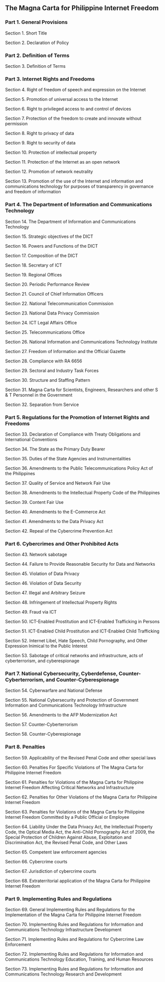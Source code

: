 ## The Magna Carta for Philippine Internet Freedom

### Part 1. General Provisions

Section 1. Short Title

Section 2. Declaration of Policy

### Part 2. Definition of Terms

Section 3. Definition of Terms

### Part 3. Internet Rights and Freedoms

Section 4. Right of freedom of speech and expression on the Internet

Section 5. Promotion of universal access to the Internet

Section 6. Right to privileged access to and control of devices

Section 7. Protection of the freedom to create and innovate without permission

Section 8. Right to privacy of data

Section 9. Right to security of data

Section 10. Protection of intellectual property

Section 11. Protection of the Internet as an open network

Section 12. Promotion of network neutrality

Section 13. Promotion of the use of the Internet and information and communications technology for purposes of transparency in governance and freedom of information

### Part 4. The Department of Information and Communications Technology

Section 14. The Department of Information and Communications Technology

Section 15. Strategic objectives of the DICT

Section 16. Powers and Functions of the DICT

Section 17. Composition of the DICT

Section 18. Secretary of ICT

Section 19. Regional Offices

Section 20. Periodic Performance Review

Section 21. Council of Chief Information Officers

Section 22. National Telecommunication Commission

Section 23. National Data Privacy Commission

Section 24. ICT Legal Affairs Office

Section 25. Telecommunications Office

Section 26. National Information and Communications Technology Institute

Section 27. Freedom of Information and the Official Gazette

Section 28. Compliance with RA 6656

Section 29. Sectoral and Industry Task Forces

Section 30. Structure and Staffing Pattern

Section 31. Magna Carta for Scientists, Engineers, Researchers and other S & T Personnel in the Government

Section 32. Separation from Service

### Part 5. Regulations for the Promotion of Internet Rights and Freedoms

Section 33. Declaration of Compliance with Treaty Obligations and International Conventions

Section 34. The State as the Primary Duty Bearer

Section 35. Duties of the State Agencies and Instrumentalities

Section 36. Amendments to the Public Telecommunications Policy Act of the Philippines

Section 37. Quality of Service and Network Fair Use

Section 38. Amendments to the Intellectual Property Code of the Philippines

Section 39. Content Fair Use

Section 40. Amendments to the E-Commerce Act

Section 41. Amendments to the Data Privacy Act

Section 42. Repeal of the Cybercrime Prevention Act

### Part 6. Cybercrimes and Other Prohibited Acts

Section 43. Network sabotage

Section 44. Failure to Provide Reasonable Security for Data and Networks

Section 45. Violation of Data Privacy

Section 46. Violation of Data Security

Section 47. Illegal and Arbitrary Seizure

Section 48. Infringement of Intellectual Property Rights

Section 49. Fraud via ICT

Section 50. ICT-Enabled Prostitution and ICT-Enabled Trafficking in Persons

Section 51. ICT-Enabled Child Prostitution and ICT-Enabled Child Trafficking

Section 52. Internet Libel, Hate Speech, Child Pornography, and Other Expression Inimical to the Public Interest

Section 53. Sabotage of critical networks and infrastructure, acts of cyberterrorism, and cyberespionage

### Part 7. National Cybersecurity, Cyberdefense, Counter-Cyberterrorism, and Counter-Cyberespionage

Section 54. Cyberwarfare and National Defense

Section 55. National Cybersecurity and Protection of Government Information and Communications Technology Infrastructure

Section 56. Amendments to the AFP Modernization Act

Section 57. Counter-Cyberterrorism

Section 58. Counter-Cyberespionage

### Part 8. Penalties

Section 59. Applicability of the Revised Penal Code and other special laws

Section 60. Penalties For Specific Violations of The Magna Carta for Philippine Internet Freedom

Section 61. Penalties for Violations of the Magna Carta for Philippine Internet Freedom Affecting Critical Networks and Infrastructure

Section 62. Penalties for Other Violations of the Magna Carta for Philippine Internet Freedom

Section 63. Penalties for Violations of the Magna Carta for Philippine Internet Freedom Committed by a Public Official or Employee

Section 64. Liability Under the Data Privacy Act, the Intellectual Property Code, the Optical Media Act, the Anti-Child Pornography Act of 2009, the Special Protection of Children Against Abuse, Exploitation and Discrimination Act, the Revised Penal Code, and Other Laws

Section 65. Competent law enforcement agencies

Section 66. Cybercrime courts

Section 67. Jurisdiction of cybercrime courts

Section 68. Extraterritorial application of the Magna Carta for Philippine Internet Freedom

### Part 9. Implementing Rules and Regulations

Section 69. General Implementing Rules and Regulations for the Implementation of the Magna Carta for Philippine Internet Freedom

Section 70. Implementing Rules and Regulations for Information and Communications Technology Infrastructure Development

Section 71. Implementing Rules and Regulations for Cybercrime Law Enforcement

Section 72. Implementing Rules and Regulations for Information and Communications Technology Education, Training, and Human Resources

Section 73. Implementing Rules and Regulations for Information and Communications Technology Research and Development
